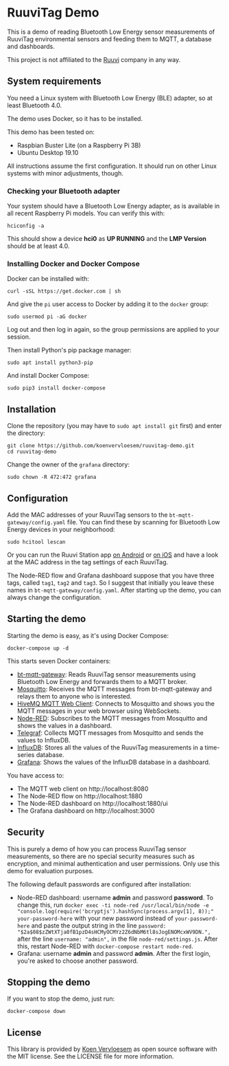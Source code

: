 # RuuviTag Demo

This is a demo of reading Bluetooth Low Energy sensor measurements of RuuviTag environmental sensors and feeding them to MQTT, a database and dashboards.

This project is not affiliated to the [Ruuvi](https://ruuvi.com/) company in any way.

## System requirements
You need a Linux system with Bluetooth Low Energy (BLE) adapter, so at least Bluetooth 4.0.

The demo uses Docker, so it has to be installed.

This demo has been tested on:

  * Raspbian Buster Lite (on a Raspberry Pi 3B)
  * Ubuntu Desktop 19.10

All instructions assume the first configuration. It should run on other Linux systems with minor adjustments, though.

### Checking your Bluetooth adapter
Your system should have a Bluetooth Low Energy adapter, as is available in all recent Raspberry Pi models. You can verify this with:

```shell
hciconfig -a
```

This should show a device **hci0** as **UP RUNNING** and the **LMP Version** should be at least 4.0.

### Installing Docker and Docker Compose
Docker can be installed with:

```shel
curl -sSL https://get.docker.com | sh
```

And give the `pi` user access to Docker by adding it to the `docker` group:

```shell
sudo usermod pi -aG docker
```

Log out and then log in again, so the group permissions are applied to your session.

Then install Python's pip package manager:

```shell
sudo apt install python3-pip
```

And install Docker Compose:

```shell
sudo pip3 install docker-compose
```

## Installation
Clone the repository (you may have to `sudo apt install git` first) and enter the directory:

```shell
git clone https://github.com/koenvervloesem/ruuvitag-demo.git
cd ruuvitag-demo
```

Change the owner of the `grafana` directory:

```shell
sudo chown -R 472:472 grafana
```

## Configuration
Add the MAC addresses of your RuuviTag sensors to the `bt-mqtt-gateway/config.yaml` file. You can find these by scanning for Bluetooth Low Energy devices in your neighborhood:

```shell
sudo hcitool lescan
```

Or you can run the Ruuvi Station app [on Android](https://github.com/ruuvi/com.ruuvi.station) or [on iOS](https://github.com/ruuvi/com.ruuvi.station.ios) and have a look at the MAC address in the tag settings of each RuuviTag.

The Node-RED flow and Grafana dashboard suppose that you have three tags, called `tag1`, `tag2` and `tag3`. So I suggest that initially you leave these names in `bt-mqtt-gateway/config.yaml`. After starting up the demo, you can always change the configuration.

## Starting the demo
Starting the demo is easy, as it's using Docker Compose:

```shell
docker-compose up -d
```

This starts seven Docker containers:

  * [bt-mqtt-gateway](https://github.com/zewelor/bt-mqtt-gateway): Reads RuuviTag sensor measurements using Bluetooth Low Energy and forwards them to a MQTT broker.
  * [Mosquitto](https://mosquitto.org/): Receives the MQTT messages from bt-mqtt-gateway and relays them to anyone who is interested.
  * [HiveMQ MQTT Web Client](https://github.com/hivemq/hivemq-mqtt-web-client): Connects to Mosquitto and shows you the MQTT messages in your web browser using WebSockets.
  * [Node-RED](https://nodered.org/): Subscribes to the MQTT messages from Mosquitto and shows the values in a dashboard.
  * [Telegraf](https://www.influxdata.com/time-series-platform/telegraf/): Collects MQTT messages from Mosquitto and sends the values to InfluxDB.
  * [InfluxDB](https://www.influxdata.com/): Stores all the values of the RuuviTag measurements in a time-series database.
  * [Grafana](https://grafana.com/): Shows the values of the InfluxDB database in a dashboard.

You have access to:

  * The MQTT web client on http://localhost:8080
  * The Node-RED flow on http://localhost:1880
  * The Node-RED dashboard on http://localhost:1880/ui
  * The Grafana dashboard on http://localhost:3000

## Security
This is purely a demo of how you can process RuuviTag sensor measurements, so there are no special security measures such as encryption, and minimal authentication and user permissions. Only use this demo for evaluation purposes.

The following default passwords are configured after installation:

  * Node-RED dashboard: username **admin** and password **password**. To change this, run `docker exec -ti node-red /usr/local/bin/node -e "console.log(require('bcryptjs').hashSync(process.argv[1], 8));" your-password-here` with your new password instead of `your-password-here` and paste the output string in the line `password: "$2a$08$zZWtXTja0fB1pzD4sHCMyOCMYz2Z6dNbM6tl8sJogENOMcxWV9DN.",` after the line `username: "admin",` in the file `node-red/settings.js`. After this, restart Node-RED with `docker-compose restart node-red`.
  * Grafana: username **admin** and password **admin**. After the first login, you're asked to choose another password.

## Stopping the demo
If you want to stop the demo, just run:

```shell
docker-compose down
```

## License
This library is provided by [Koen Vervloesem](mailto:koen@vervloesem.eu) as open source software with the MIT license. See the LICENSE file for more information.
